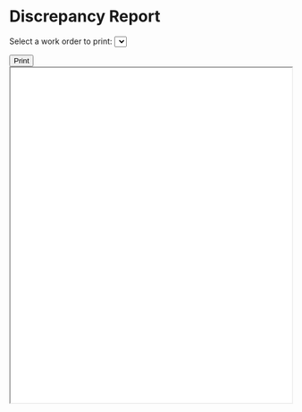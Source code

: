 # Discrepancy Report

Select a work order to print:
<select id="workorder-dropdown"></select>
<div id="pages"></div>
<button id="print-report" type="button">Print</button>


<iframe id="report"></iframe>

<style>
iframe {
  background-color: white;
  width:100%;
  height:600px;
}

</style>


<script>
var reportpath = 'svg/plain_LCA_Discrepancy_Form_Rev_2_pg_1.html';
var woData, pageData;
poc2go.printframe = () => {document.getElementById("iframe").contentWindow.print();}

poc2go.fetch.json(`${poc2go.config.lca.db}/list/workorder`)
.then(data => {
  let options = ['<option value="none">Select work order</option>'];
  for (const item of data) {
    options.push(`<option value="${item._id}">${item.name}</option>`);
  }
  const select = document.getElementById('workorder-dropdown');
  select.innerHTML = options.join('\n');
})

poc2go.pagenbr = (nbr) => {
  getReport(reportpath, nbr)
}

poc2go.dom['print-report'].addEventListener("click", () => {
  poc2go.dom['report'].contentWindow.print();  
}, false);

poc2go.dom['workorder-dropdown'].addEventListener("change", (evt) => {
  if (evt.target.value === 'none') return;
  poc2go.fetch.json(`${poc2go.config.lca.db}/json/workorder/${evt.target.value}`)
  .then((data) => {
    woData = data[0];
    getReport(reportpath);
  })
}, false);

const getDataFields = (page) => {
  page = page || 1;
  let offset = (page-1) * 3;
  let pages = Math.floor(woData.tasks.length/3) + 1;

  if (!pageData) {
    for (let i=0; i<pages; i++) {
      poc2go.dom['pages'].innerHTML = poc2go.dom['pages'].innerHTML +
        `<button onclick="poc2go.pagenbr(${i+1});">Page ${i+1}</button>`;
    }
  }

  
  let company = woData.company[0];
  let aircraft = woData.aircrafts[0];
  let engine = aircraft.engines[0];

  let tnbr = 1, vals = {};
  for (const tsk of woData.tasks) {
    if (tnbr > offset) {
      vals[`task_nbr-${tnbr-offset}`] = tnbr;
      vals[`task_corrected_by-${tnbr-offset}`] = tsk.corrected_by;
      vals[`task_inspected_by-${tnbr-offset}`] = tsk.inspected_by;
      vals[`task_removed_pn-${tnbr-offset}`] = tsk.removed_pn;
      vals[`task_removed_sn-${tnbr-offset}`] = tsk.removed_sn;
      vals[`task_installed_pn-${tnbr-offset}`] = tsk.installed_pn;
      vals[`task_installed_sn-${tnbr-offset}`] = tsk.installed_sn;
      vals[`task_discrepancy_box-${tnbr-offset}`] = tsk.discrepancy;
      vals[`task_corrective_action_box-${tnbr-offset}`] = tsk.corrective_action;
      vals[`task_time-${tnbr-offset}`] = tsk.time;
    }
    tnbr++;
  }

  while (tnbr-offset <= 3) {
    vals[`task_nbr-${tnbr-offset}`] = tnbr;
    vals[`task_corrected_by-${tnbr-offset}`] = '';
    vals[`task_inspected_by-${tnbr-offset}`] = '';
    vals[`task_removed_pn-${tnbr-offset}`] = '';
    vals[`task_removed_sn-${tnbr-offset}`] = '';
    vals[`task_installed_pn-${tnbr-offset}`] = '';
    vals[`task_installed_sn-${tnbr-offset}`] = '';
    vals[`task_discrepancy_box-${tnbr-offset}`] = '';
    vals[`task_corrective_action_box-${tnbr-offset}`] = '';
    vals[`task_time-${tnbr-offset}`] = '';
    tnbr++;
  }

  let hdr = {
    'title_wo_nbr': woData.workorder_no,
    'title_date': new Date().toLocaleDateString('en-us'), // 18/02/2019,
    'title_pg_nbr': page,
    'title_of_nbr': pages,
    'name-1': company.name,
    'address-1': company.address,
    'city-1': company.city,
    'state-1': company.state,
    'zip-1': company.zip,
    'aircraft_name-1': aircraft.name,
    'aircraft_model-1': aircraft.model,
    'aircraft_serial_no-1': aircraft.serial_no,
    'aircraft_registration_no-1': aircraft.registration_no,
    'aircraft_time_in_service-1': aircraft.time_in_service,
  };
  pageData = Object.assign(hdr, vals);
  return pageData;

//  'work_requested_box': woData.work_requested,
//  'work_discrepancy_box': woData.inspection_discrepancies,

};

const getReport = (filepath, page) => {
  const iframe = poc2go.dom['report'];
  iframe.onload = () => {
    var doc = iframe.contentDocument || iframe.contentWindow.document;
    var jdoc = getDataFields(page);
    doc.getElementById('task_discrepancy_box-1').innerHTML = jdoc['task_discrepancy_box-1'];
    doc.getElementById('task_corrective_action_box-1').innerHTML = jdoc['task_corrective_action_box-1'];
    doc.getElementById('task_discrepancy_box-2').innerHTML = jdoc['task_discrepancy_box-2'];
    doc.getElementById('task_corrective_action_box-2').innerHTML = jdoc['task_corrective_action_box-2'];
    doc.getElementById('task_discrepancy_box-3').innerHTML = jdoc['task_discrepancy_box-3'];
    doc.getElementById('task_corrective_action_box-3').innerHTML = jdoc['task_corrective_action_box-3'];
    for (const fld in jdoc) {
      let rptfld = doc.querySelector(`#${fld} tspan`);
      if (rptfld) rptfld.innerHTML = jdoc[fld];
    }
  }
  iframe.src = filepath;  
};

</script>
